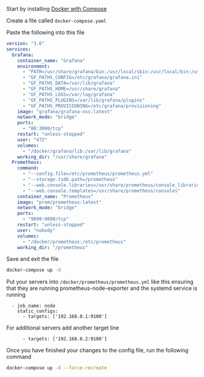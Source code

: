 Start by installing [Docker with Compose](../Install-Docker-with-Compose/)

Create a file called ```docker-compose.yaml```

Paste the following into this file

```yaml
version: "3.6"
services:
  Grafana:
    container_name: "Grafana"
    environment:
      - "PATH=/usr/share/grafana/bin:/usr/local/sbin:/usr/local/bin:/usr/sbin:/usr/bin:/sbin:/bin"
      - "GF_PATHS_CONFIG=/etc/grafana/grafana.ini"
      - "GF_PATHS_DATA=/var/lib/grafana"
      - "GF_PATHS_HOME=/usr/share/grafana"
      - "GF_PATHS_LOGS=/var/log/grafana"
      - "GF_PATHS_PLUGINS=/var/lib/grafana/plugins"
      - "GF_PATHS_PROVISIONING=/etc/grafana/provisioning"
    image: "grafana/grafana-oss:latest"
    network_mode: "bridge"
    ports:
      - "80:3000/tcp"
    restart: "unless-stopped"
    user: "472"
    volumes:
      - "/docker/grafana/lib:/var/lib/grafana"
    working_dir: "/usr/share/grafana"
  Prometheus:
    command:
      - "--config.file=/etc/prometheus/prometheus.yml"
      - "--storage.tsdb.path=/prometheus"
      - "--web.console.libraries=/usr/share/prometheus/console_libraries"
      - "--web.console.templates=/usr/share/prometheus/consoles"
    container_name: "Prometheus"
    image: "prom/prometheus:latest"
    network_mode: "bridge"
    ports:
      - "9090:9090/tcp"
    restart: "unless-stopped"
    user: "nobody"
    volumes:
      - "/docker/prometheus:/etc/prometheus"
    working_dir: "/prometheus"
```

Save and exit the file

```bash
docker-compose up -d
```

Put your servers into ```/docker/prometheus/prometheus.yml``` like this ensuring that they are running prometheus-node-exporter and the systemd service is running

```
  - job_name: node
    static_configs:
      - targets: ['192.168.0.1:9100']
```

For additional servers add another target line

```
      - targets: ['192.168.0.2:9100']
```

Once you have finished your changes to the config file, run the following command

```bash
docker-compose up -d --force-recreate
```